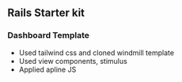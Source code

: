 ## Rails Starter kit

### Dashboard Template
- Used tailwind css and cloned windmill template
- Used view components, stimulus
- Applied apline JS
